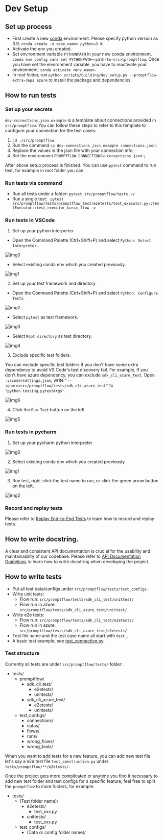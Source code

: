 # Dev Setup

## Set up process

- First create a new [conda](https://conda.io/projects/conda/en/latest/user-guide/getting-started.html) environment. Please specify python version as 3.9.
  `conda create -n <env_name> python=3.9`.
- Activate the env you created.
- Set environment variable `PYTHONPATH` in your new conda environment.
  `conda env config vars set PYTHONPATH=<path-to-src>\promptflow`.
  Once you have set the environment variable, you have to reactivate your environment.
  `conda activate <env_name>`.
- In root folder, run `python scripts/building/dev_setup.py --promptflow-extra-deps azure` to install the package and dependencies.

## How to run tests

### Set up your secrets

`dev-connections.json.example` is a template about connections provided in `src/promptflow`. You can follow these steps to refer to this template to configure your connection for the test cases:
1. `cd ./src/promptflow`
2. Run the command `cp dev-connections.json.example connections.json`;
3. Replace the values in the json file with your connection info;
4. Set the environment `PROMPTFLOW_CONNECTIONS='connections.json'`;

After above setup process is finished. You can use `pytest` command to run test, for example in root folder you can:

### Run tests via command

- Run all tests under a folder: `pytest src/promptflow/tests -v`
- Run a single test: ` pytest src/promptflow/tests/promptflow_test/e2etests/test_executor.py::TestExecutor::test_executor_basic_flow -v`

### Run tests in VSCode

1. Set up your python interperter

- Open the Command Palette (Ctrl+Shift+P) and select `Python: Select Interpreter`.

![img0](../media/dev_setup/set_up_vscode_0.png)

- Select existing conda env which you created previously.

![img1](../media/dev_setup/set_up_vscode_1.png)

2. Set up your test framework and directory

- Open the Command Palette (Ctrl+Shift+P) and select `Python: Configure Tests`.

![img2](../media/dev_setup/set_up_vscode_2.png)

- Select `pytest` as test framework.

![img3](../media/dev_setup/set_up_vscode_3.png)

- Select `Root directory` as test directory.

![img4](../media/dev_setup/set_up_vscode_4.png)

3. Exclude specific test folders.

You can exclude specific test folders if you don't have some extra dependency to avoid VS Code's test discovery fail.
For example, if you don't have azure dependency, you can exclude `sdk_cli_azure_test`.
Open `.vscode/settings.json`, write `"--ignore=src/promptflow/tests/sdk_cli_azure_test"` to `"python.testing.pytestArgs"`.

![img6](../media/dev_setup/set_up_vscode_6.png)

4. Click the `Run Test` button on the left

![img5](../media/dev_setup/set_up_vscode_5.png)

### Run tests in pycharm

1. Set up your pycharm python interpreter

![img0](../media/dev_setup/set_up_pycharm_0.png)

2. Select existing conda env which you created previously

![img1](../media/dev_setup/set_up_pycharm_1.png)

3. Run test, right-click the test name to run, or click the green arrow button on the left.

![img2](../media/dev_setup/set_up_pycharm_2.png)

### Record and replay tests

Please refer to [Replay End-to-End Tests](./replay-e2e-test.md) to learn how to record and replay tests.

## How to write docstring.

A clear and consistent API documentation is crucial for the usability and maintainability of our codebase. Please refer to [API Documentation Guidelines](./documentation_guidelines.md) to learn how to write docstring when developing the project.

## How to write tests

- Put all test data/configs under `src/promptflow/tests/test_configs`.
- Write unit tests:
  - Flow run: `src/promptflow/tests/sdk_cli_test/unittest/`
  - Flow run in azure: `src/promptflow/tests/sdk_cli_azure_test/unittest/`
- Write e2e tests:
  - Flow run: `src/promptflow/tests/sdk_cli_test/e2etests/`
  - Flow run in azure: `src/promptflow/tests/sdk_cli_azure_test/e2etests/`
- Test file name and the test case name all start with `test_`.
- A basic test example, see [test_connection.py](../../src/promptflow/tests/sdk_cli_test/e2etests/test_connection.py).

### Test structure

Currently all tests are under `src/promptflow/tests/` folder:

- tests/
  - promptflow/
    - sdk_cli_test/
      - e2etests/
      - unittests/
    - sdk_cli_azure_test/
      - e2etests/
      - unittests/
  - test_configs/
    - connections/
    - datas/
    - flows/
    - runs/
    - wrong_flows/
    - wrong_tools/

When you want to add tests for a new feature, you can add new test file let's say a e2e test file `test_construction.py`
under `tests/promptflow/**/e2etests/`.

Once the project gets more complicated or anytime you find it necessary to add new test folder and test configs for
a specific feature, feel free to split the `promptflow` to more folders, for example:

- tests/
  - (Test folder name)/
    - e2etests/
      - test_xxx.py
    - unittests/
      - test_xxx.py
  - test_configs/
    - (Data or config folder name)/
